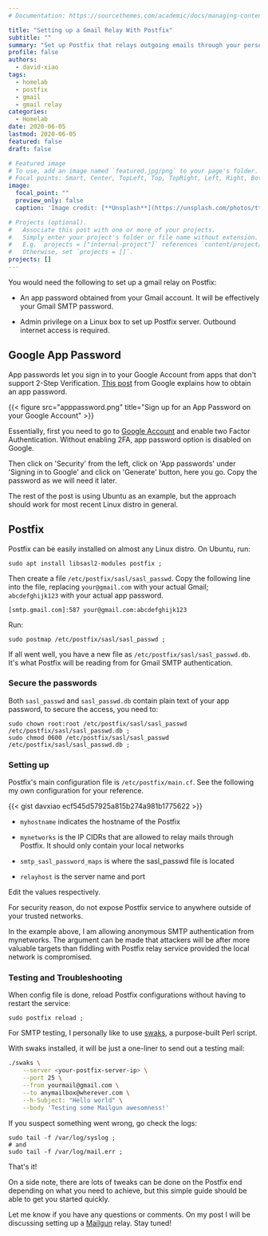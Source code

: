 ```yaml
---
# Documentation: https://sourcethemes.com/academic/docs/managing-content/

title: "Setting up a Gmail Relay With Postfix"
subtitle: ""
summary: "Set up Postfix that relays outgoing emails through your personal Gmail account."
profile: false
authors:
  - david-xiao
tags:
  - homelab
  - postfix
  - gmail
  - gmail relay
categories:
  - Homelab
date: 2020-06-05
lastmod: 2020-06-05
featured: false
draft: false

# Featured image
# To use, add an image named `featured.jpg/png` to your page's folder.
# Focal points: Smart, Center, TopLeft, Top, TopRight, Left, Right, BottomLeft, Bottom, BottomRight.
image:
  focal_point: ""
  preview_only: false
  caption: 'Image credit: [**Unsplash**](https://unsplash.com/photos/ttbCwN_mWic)'

# Projects (optional).
#   Associate this post with one or more of your projects.
#   Simply enter your project's folder or file name without extension.
#   E.g. `projects = ["internal-project"]` references `content/project/deep-learning/index.md`.
#   Otherwise, set `projects = []`.
projects: []
---
```


You would need the following to set up a gmail relay on Postfix:

- An app password obtained from your Gmail account. It will be effectively your Gmail SMTP password.

- Admin privilege on a Linux box to set up Postfix server. Outbound internet access is required.

## Google App Password

App passwords let you sign in to your Google Account from apps that don't support 2-Step Verification. [This post](https://support.google.com/mail/answer/185833) from Google explains how to obtain an app password.

{{< figure src="apppassword.png" title="Sign up for an App Password on your Google Account" >}}

Essentially, first you need to go to [Google Account](https://myaccount.google.com/) and enable two Factor Authentication. Without enabling 2FA, app password option is disabled on Google.

Then click on 'Security' from the left, click on 'App passwords' under 'Signing in to Google' and click on 'Generate' button, here you go. Copy the password as we will need it later.

The rest of the post is using Ubuntu as an example, but the approach should work for most recent Linux distro in general.

## Postfix

Postfix can be easily installed on almost any Linux distro. On Ubuntu, run:

```shell
sudo apt install libsasl2-modules postfix ;
```

Then create a file `/etc/postfix/sasl/sasl_passwd`. Copy the following line into the file, replacing `your@gmail.com` with your actual Gmail; `abcdefghijk123` with your actual app password.

```text
[smtp.gmail.com]:587 your@gmail.com:abcdefghijk123
```

Run:

```shell
sudo postmap /etc/postfix/sasl/sasl_passwd ;
```

If all went well, you have a new file as `/etc/postfix/sasl/sasl_passwd.db`. It's what Postfix will be reading from for Gmail SMTP authentication.

### Secure the passwords

Both `sasl_passwd` and `sasl_passwd.db` contain plain text of your app password, to secure the access, you need to:

```shell
sudo chown root:root /etc/postfix/sasl/sasl_passwd /etc/postfix/sasl/sasl_passwd.db ;
sudo chmod 0600 /etc/postfix/sasl/sasl_passwd /etc/postfix/sasl/sasl_passwd.db ;
```
### Setting up

Postfix's main configuration file is `/etc/postfix/main.cf`. See the following my own configuration for your reference.

{{< gist davxiao ecf545d57925a815b274a981b1775622 >}}

- `myhostname` indicates the hostname of the Postfix

- `mynetworks` is the IP CIDRs that are allowed to relay mails through Postfix. It should only contain your local networks

- `smtp_sasl_password_maps` is where the sasl_passwd file is located

- `relayhost` is the server name and port

Edit the values respectively.

For security reason, do not expose Postfix service to anywhere outside of your trusted networks.

In the example above, I am allowing anonymous SMTP authentication from mynetworks. The argument can be made that attackers will be after more valuable targets than fiddling with Postfix relay service provided the local network is compromised.

### Testing and Troubleshooting

When config file is done, reload Postfix configurations without having to restart the service:

```shell
sudo postfix reload ;
```

For SMTP testing, I personally like to use [swaks](http://www.jetmore.org/john/code/swaks/), a purpose-built Perl script.

With swaks installed, it will be just a one-liner to send out a testing mail:

```bash
./swaks \
    --server <your-postfix-server-ip> \
    --port 25 \
    --from yourmail@gmail.com \
    --to anymailbox@wherever.com \
    --h-Subject: "Hello world" \
    --body 'Testing some Mailgun awesomness!'
```

If you suspect something went wrong, go check the logs:

```shell
sudo tail -f /var/log/syslog ;
# and
sudo tail -f /var/log/mail.err ;
```

That's it!

On a side note, there are lots of tweaks can be done on the Postfix end depending on what you need to achieve, but this simple guide should be able to get you started quickly.

Let me know if you have any questions or comments. On my post I will be discussing setting up a [Mailgun](https://www.mailgun.com/) relay. Stay tuned!
